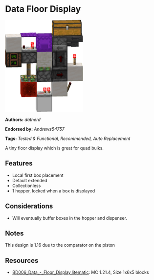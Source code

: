 # Data Floor Display
<img alt="Data_-_Floor_Display.png" src="images/Data_-_Floor_Display.png?raw=1" height="300px">

**Authors:** *datnerd*

**Endorsed by:** *Andrews54757*

**Tags:** *Tested & Functional, Recommended, Auto Replacement*

A tiny floor display which is great for quad bulks.

## Features
- Local first box placement
- Default extended
- Collectionless
- 1 hopper, locked when a box is displayed

## Considerations
- Will eventually buffer boxes in the hopper and dispenser.

## Notes
This design is 1.16 due to the comparator on the piston

## Resources
- [BD006_Data_-_Floor_Display.litematic](attachments/BD006_Data_-_Floor_Display.litematic): MC 1.21.4, Size 1x6x5 blocks
